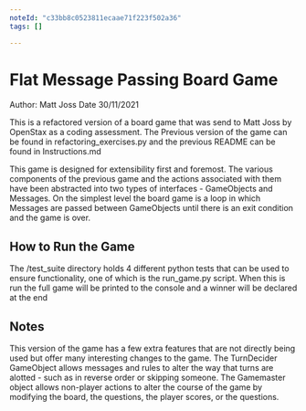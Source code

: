 ```yaml
---
noteId: "c33bb8c0523811ecaae71f223f502a36"
tags: []

---
```


# Flat Message Passing Board Game
Author: Matt Joss
Date 30/11/2021

This is a refactored version of a board game that was send to Matt Joss by OpenStax as a coding assessment. The Previous version of the game can be found in refactoring_exercises.py and the previous README can be found in Instructions.md

This game is designed for extensibility first and foremost. The various components of the previous game and the actions associated with them have been abstracted into two types of interfaces - GameObjects and Messages. On the simplest level the board game is a loop in which Messages are passed between GameObjects until there is an exit condition and the game is over. 

## How to Run the Game 

The /test_suite directory holds 4 different python tests that can be used to ensure functionality, one of which is the run_game.py script. When this is run the full game will be printed to the console and a winner will be declared at the end

## Notes

This version of the game has a few extra features that are not directly being used but offer many interesting changes to the game. The TurnDecider GameObject allows messages and rules to alter the way that turns are alotted - such as in reverse order or skipping someone. The Gamemaster object allows non-player actions to alter the course of the game by modifying the board, the questions, the player scores, or the questions. 



